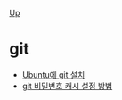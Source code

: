 [Up](../index.md)

# git

- [Ubuntu에 git 설치](install_git_on_ubnutu.md)
- [git 비밀번호 캐시 설정 방법](./setup_git_password_cache.md)




